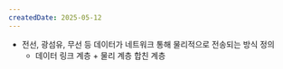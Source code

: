 ```yaml
---
createdDate: 2025-05-12
---
```

- 전선, 광섬유, 무선 등 데이터가 네트워크 통해 물리적으로 전송되는 방식 정의
	- 데이터 링크 계층 + 물리 계층 합친 계층